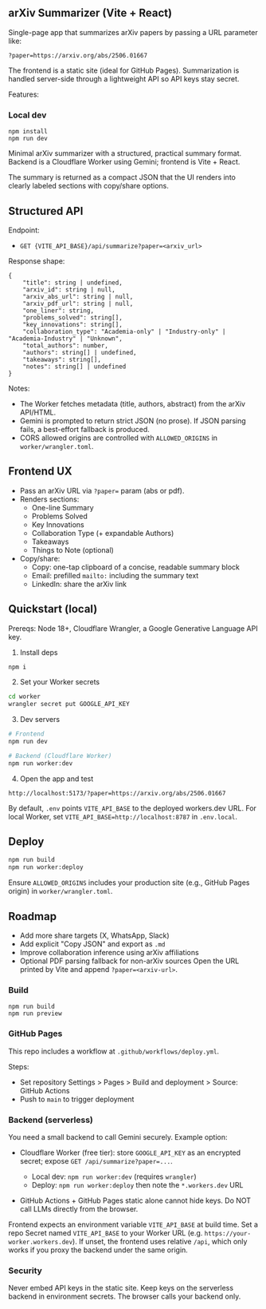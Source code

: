 ## arXiv Summarizer (Vite + React)

Single-page app that summarizes arXiv papers by passing a URL parameter like:

`?paper=https://arxiv.org/abs/2506.01667`

The frontend is a static site (ideal for GitHub Pages). Summarization is handled server-side through a lightweight API so API keys stay secret.

Features:

### Local dev

```
npm install
npm run dev
```

Minimal arXiv summarizer with a structured, practical summary format. Backend is a Cloudflare Worker using Gemini; frontend is Vite + React.

The summary is returned as a compact JSON that the UI renders into clearly labeled sections with copy/share options.

## Structured API

Endpoint:

- `GET {VITE_API_BASE}/api/summarize?paper=<arxiv_url>`

Response shape:

```
{
	"title": string | undefined,
	"arxiv_id": string | null,
	"arxiv_abs_url": string | null,
	"arxiv_pdf_url": string | null,
	"one_liner": string,
	"problems_solved": string[],
	"key_innovations": string[],
	"collaboration_type": "Academia-only" | "Industry-only" | "Academia-Industry" | "Unknown",
	"total_authors": number,
	"authors": string[] | undefined,
	"takeaways": string[],
	"notes": string[] | undefined
}
```

Notes:

- The Worker fetches metadata (title, authors, abstract) from the arXiv API/HTML.
- Gemini is prompted to return strict JSON (no prose). If JSON parsing fails, a best-effort fallback is produced.
- CORS allowed origins are controlled with `ALLOWED_ORIGINS` in `worker/wrangler.toml`.

## Frontend UX

- Pass an arXiv URL via `?paper=` param (abs or pdf).
- Renders sections:
	- One-line Summary
	- Problems Solved
	- Key Innovations
	- Collaboration Type (+ expandable Authors)
	- Takeaways
	- Things to Note (optional)
- Copy/share:
	- Copy: one-tap clipboard of a concise, readable summary block
	- Email: prefilled `mailto:` including the summary text
	- LinkedIn: share the arXiv link

## Quickstart (local)

Prereqs: Node 18+, Cloudflare Wrangler, a Google Generative Language API key.

1) Install deps

```bash
npm i
```

2) Set your Worker secrets

```bash
cd worker
wrangler secret put GOOGLE_API_KEY
```

3) Dev servers

```bash
# Frontend
npm run dev

# Backend (Cloudflare Worker)
npm run worker:dev
```

4) Open the app and test

```text
http://localhost:5173/?paper=https://arxiv.org/abs/2506.01667
```

By default, `.env` points `VITE_API_BASE` to the deployed workers.dev URL. For local Worker, set `VITE_API_BASE=http://localhost:8787` in `.env.local`.

## Deploy

```bash
npm run build
npm run worker:deploy
```

Ensure `ALLOWED_ORIGINS` includes your production site (e.g., GitHub Pages origin) in `worker/wrangler.toml`.

## Roadmap

- Add more share targets (X, WhatsApp, Slack)
- Add explicit "Copy JSON" and export as `.md`
- Improve collaboration inference using arXiv affiliations
- Optional PDF parsing fallback for non-arXiv sources
Open the URL printed by Vite and append `?paper=<arxiv-url>`.

### Build

```
npm run build
npm run preview
```

### GitHub Pages

This repo includes a workflow at `.github/workflows/deploy.yml`.

Steps:
- Set repository Settings > Pages > Build and deployment > Source: GitHub Actions
- Push to `main` to trigger deployment

### Backend (serverless)

You need a small backend to call Gemini securely. Example option:
- Cloudflare Worker (free tier): store `GOOGLE_API_KEY` as an encrypted secret; expose `GET /api/summarize?paper=...`.
	- Local dev: `npm run worker:dev` (requires `wrangler`)
	- Deploy: `npm run worker:deploy` then note the `*.workers.dev` URL

- GitHub Actions + GitHub Pages static alone cannot hide keys. Do NOT call LLMs directly from the browser.

Frontend expects an environment variable `VITE_API_BASE` at build time. Set a repo Secret named `VITE_API_BASE` to your Worker URL (e.g. `https://your-worker.workers.dev`). If unset, the frontend uses relative `/api`, which only works if you proxy the backend under the same origin.

### Security

Never embed API keys in the static site. Keep keys on the serverless backend in environment secrets. The browser calls your backend only.
